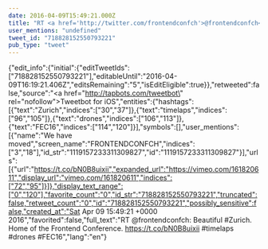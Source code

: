 ```yaml
---
date: 2016-04-09T15:49:21.000Z
title: "RT <a href='http://twitter.com/frontendconfch'>@frontendconfch</a>: Beautiful #Zurich. Home of the Frontend Conference. https://t.co/bN0B8uixii #timelaps #drones #FEC16″"
user_mentions: "undefined"
tweet_id: "718828152550793221"
pub_type: "tweet"
---
```

{"edit_info":{"initial":{"editTweetIds":["718828152550793221"],"editableUntil":"2016-04-09T16:19:21.406Z","editsRemaining":"5","isEditEligible":true}},"retweeted":false,"source":"<a href=\"http://tapbots.com/tweetbot\" rel=\"nofollow\">Tweetbot for iΟS</a>","entities":{"hashtags":[{"text":"Zurich","indices":["30","37"]},{"text":"timelaps","indices":["96","105"]},{"text":"drones","indices":["106","113"]},{"text":"FEC16","indices":["114","120"]}],"symbols":[],"user_mentions":[{"name":"We have moved","screen_name":"FRONTENDCONFCH","indices":["3","18"],"id_str":"1119157233311309827","id":"1119157233311309827"}],"urls":[{"url":"https://t.co/bN0B8uixii","expanded_url":"https://vimeo.com/161820611","display_url":"vimeo.com/161820611","indices":["72","95"]}]},"display_text_range":["0","120"],"favorite_count":"0","id_str":"718828152550793221","truncated":false,"retweet_count":"0","id":"718828152550793221","possibly_sensitive":false,"created_at":"Sat Apr 09 15:49:21 +0000 2016","favorited":false,"full_text":"RT @frontendconfch: Beautiful #Zurich. Home of the Frontend Conference. https://t.co/bN0B8uixii #timelaps #drones #FEC16","lang":"en"}
